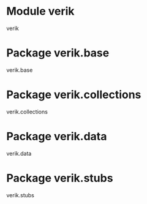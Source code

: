 # Module verik

verik

# Package verik.base

verik.base

# Package verik.collections

verik.collections

# Package verik.data

verik.data

# Package verik.stubs

verik.stubs
